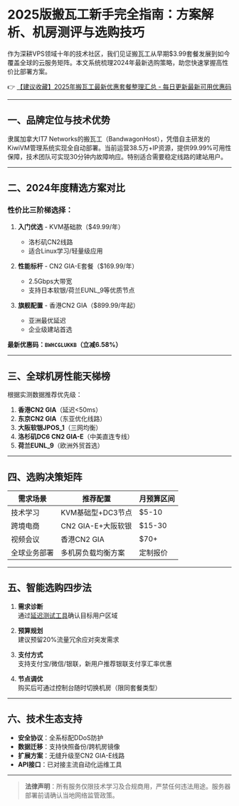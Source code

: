 # 2025版搬瓦工新手完全指南：方案解析、机房测评与选购技巧

作为深耕VPS领域十年的技术社区，我们见证搬瓦工从早期$3.99套餐发展到如今覆盖全球的云服务矩阵。本文系统梳理2024年最新选购策略，助您快速掌握高性价比部署方案。

👉 [【建议收藏】2025年搬瓦工最新优惠套餐整理汇总 - 每日更新最新可用优惠码](https://bit.ly/banwagon)

---

## 一、品牌定位与技术优势
隶属加拿大IT7 Networks的搬瓦工（BandwagonHost），凭借自主研发的KiwiVM管理系统实现全自动部署。当前运营38.5万+IP资源，提供99.99%可用性保障，技术团队可实现30分钟内故障响应。特别适合需要稳定线路的建站用户。

---

## 二、2024年度精选方案对比
### 性价比三阶梯选择：
1. **入门优选** - KVM基础款（$49.99/年）
   - 洛杉矶CN2线路
   - 适合Linux学习/轻量级应用

2. **性能标杆** - CN2 GIA-E套餐（$169.99/年）
   - 2.5Gbps大带宽
   - 支持日本软银/荷兰EUNL_9等优质节点

3. **旗舰配置** - 香港CN2 GIA（$899.99/年起）
   - 亚洲最优延迟
   - 企业级建站首选

**最新优惠码：`BWHCGLUKKB`（立减6.58%）**

---

## 三、全球机房性能天梯榜
根据实测数据推荐优先级：
1. **香港CN2 GIA**（延迟<50ms）
2. **东京CN2 GIA**（东亚优化线路）
3. **大阪软银JPOS_1**（三网均衡）
4. **洛杉矶DC6 CN2 GIA-E**（中美直连专线）
5. **荷兰EUNL_9**（欧洲外贸首选）

---

## 四、选购决策矩阵
| 需求场景       | 推荐配置               | 月预算区间 |
|----------------|------------------------|------------|
| 技术学习       | KVM基础型+DC3节点      | $5-10      |
| 跨境电商       | CN2 GIA-E+大阪软银     | $15-30     |
| 视频会议       | 香港CN2 GIA            | $70+       |
| 全球业务部署   | 多机房负载均衡方案     | 定制报价   |

---

## 五、智能选购四步法
1. **需求诊断**  
   通过[延迟测试工具](https://bit.ly/banwagon)确认目标用户区域

2. **预算规划**  
   建议预留20%流量冗余应对突发需求

3. **支付方式**  
   支持支付宝/微信/银联，新用户推荐银联支付享汇率优惠

4. **节点调优**  
   购买后可通过控制台随时切换机房（限同套餐类型）

---

## 六、技术生态支持
- **安全协议**：全系标配DDoS防护
- **数据迁移**：支持快照备份/跨机房镜像
- **扩展方案**：无缝升级至CN2 GIA-E线路
- **API接口**：已对接主流自动化运维工具

---

> **法律声明**：所有服务仅限技术学习及合规商用，严禁任何违法用途。服务器部署前请确认当地网络监管政策。